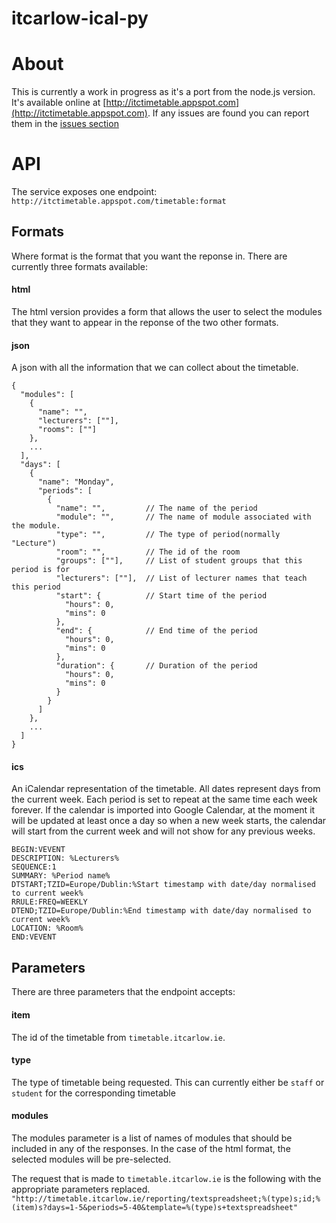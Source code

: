 itcarlow-ical-py
================

# About
This is currently a work in progress as it's a port from the node.js version. It's available online at
[http://itctimetable.appspot.com](http://itctimetable.appspot.com). If any issues are found you can report
them in the [issues section](https://github.com/danielconnor/itcarlow-ical-py/issues)

# API
The service exposes one endpoint: `http://itctimetable.appspot.com/timetable:format`

## Formats
Where format is the format that you want the reponse in. There are currently three formats available:

#### html
The html version provides a form that allows the user to select the modules that they want to appear in the reponse of the two other formats.

#### json
A json with all the information that we can collect about the timetable.

```
{
  "modules": [
    {
      "name": "",
      "lecturers": [""],
      "rooms": [""]
    },
    ...
  ],
  "days": [
    {
      "name": "Monday",
      "periods": [
        {
          "name": "",         // The name of the period
          "module": "",       // The name of module associated with the module.
          "type": "",         // The type of period(normally "Lecture")
          "room": "",         // The id of the room
          "groups": [""],     // List of student groups that this period is for
          "lecturers": [""],  // List of lecturer names that teach this period
          "start": {          // Start time of the period
            "hours": 0,
            "mins": 0
          },
          "end": {            // End time of the period
            "hours": 0,
            "mins": 0
          },
          "duration": {       // Duration of the period
            "hours": 0,
            "mins": 0
          }
        }
      ]
    },
    ...
  ]
}
```

#### ics
An iCalendar representation of the timetable. All dates represent days from the current week. Each period is set to repeat at the same time each week forever.
If the calendar is imported into Google Calendar, at the moment it will be updated at least once a day so when a new week starts, the calendar will start from
the current week and will not show for any previous weeks.

```
BEGIN:VEVENT
DESCRIPTION: %Lecturers%
SEQUENCE:1
SUMMARY: %Period name%
DTSTART;TZID=Europe/Dublin:%Start timestamp with date/day normalised to current week%
RRULE:FREQ=WEEKLY
DTEND;TZID=Europe/Dublin:%End timestamp with date/day normalised to current week%
LOCATION: %Room%
END:VEVENT
```

## Parameters
There are three parameters that the endpoint accepts:

#### item
The id of the timetable from `timetable.itcarlow.ie`.

#### type
The type of timetable being requested. This can currently either be `staff` or `student` for the corresponding timetable

#### modules
The modules parameter is a list of names of modules that should be included in any of the responses. In the case of the html
format, the selected modules will be pre-selected.

The request that is made to `timetable.itcarlow.ie` is the following with the appropriate parameters replaced.
`"http://timetable.itcarlow.ie/reporting/textspreadsheet;%(type)s;id;%(item)s?days=1-5&periods=5-40&template=%(type)s+textspreadsheet"`
